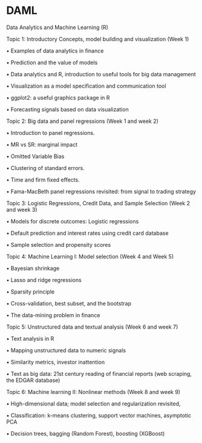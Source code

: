 # DAML
Data Analytics and Machine Learning (R)

Topic 1: Introductory Concepts, model building and visualization (Week 1)

• Examples of data analytics in finance

• Prediction and the value of models

• Data analytics and R, introduction to useful tools for big data management

• Visualization as a model specification and communication tool

• ggplot2: a useful graphics package in R

• Forecasting signals based on data visualization

Topic 2: Big data and panel regressions (Week 1 and week 2)

• Introduction to panel regressions.

• MR vs SR: marginal impact

• Omitted Variable Bias

• Clustering of standard errors.

• Time and firm fixed effects.

• Fama-MacBeth panel regressions revisited: from signal to trading strategy

Topic 3: Logistic Regressions, Credit Data, and Sample Selection (Week 2 and week 3)

• Models for discrete outcomes: Logistic regressions

• Default prediction and interest rates using credit card database

• Sample selection and propensity scores

Topic 4: Machine Learning I: Model selection (Week 4 and Week 5)

• Bayesian shrinkage

• Lasso and ridge regressions

• Sparsity principle

• Cross-validation, best subset, and the bootstrap

• The data-mining problem in finance

Topic 5: Unstructured data and textual analysis (Week 6 and week 7)

• Text analysis in R

• Mapping unstructured data to numeric signals

• Similarity metrics, investor inattention

• Text as big data: 21st century reading of financial reports (web scraping, the EDGAR database)

Topic 6: Machine learning II: Nonlinear methods (Week 8 and week 9)

• High-dimensional data; model selection and regularization revisited,

• Classification: k-means clustering, support vector machines, asymptotic PCA

• Decision trees, bagging (Random Forest), boosting (XGBoost)
